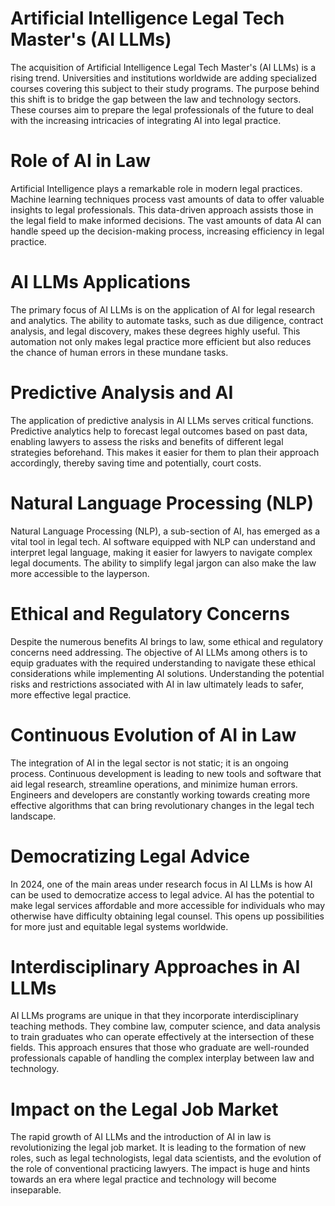 # Artificial Intelligence Legal Tech Master's (AI LLMs)
The acquisition of Artificial Intelligence Legal Tech Master's (AI LLMs) is a rising trend. Universities and institutions worldwide are adding specialized courses covering this subject to their study programs. The purpose behind this shift is to bridge the gap between the law and technology sectors. These courses aim to prepare the legal professionals of the future to deal with the increasing intricacies of integrating AI into legal practice.

# Role of AI in Law
Artificial Intelligence plays a remarkable role in modern legal practices. Machine learning techniques process vast amounts of data to offer valuable insights to legal professionals. This data-driven approach assists those in the legal field to make informed decisions. The vast amounts of data AI can handle speed up the decision-making process, increasing efficiency in legal practice.

# AI LLMs Applications
The primary focus of AI LLMs is on the application of AI for legal research and analytics. The ability to automate tasks, such as due diligence, contract analysis, and legal discovery, makes these degrees highly useful. This automation not only makes legal practice more efficient but also reduces the chance of human errors in these mundane tasks.

# Predictive Analysis and AI
The application of predictive analysis in AI LLMs serves critical functions. Predictive analytics help to forecast legal outcomes based on past data, enabling lawyers to assess the risks and benefits of different legal strategies beforehand. This makes it easier for them to plan their approach accordingly, thereby saving time and potentially, court costs.

# Natural Language Processing (NLP) 
Natural Language Processing (NLP), a sub-section of AI, has emerged as a vital tool in legal tech. AI software equipped with NLP can understand and interpret legal language, making it easier for lawyers to navigate complex legal documents. The ability to simplify legal jargon can also make the law more accessible to the layperson.

# Ethical and Regulatory Concerns
Despite the numerous benefits AI brings to law, some ethical and regulatory concerns need addressing. The objective of AI LLMs among others is to equip graduates with the required understanding to navigate these ethical considerations while implementing AI solutions. Understanding the potential risks and restrictions associated with AI in law ultimately leads to safer, more effective legal practice.

# Continuous Evolution of AI in Law
The integration of AI in the legal sector is not static; it is an ongoing process. Continuous development is leading to new tools and software that aid legal research, streamline operations, and minimize human errors. Engineers and developers are constantly working towards creating more effective algorithms that can bring revolutionary changes in the legal tech landscape.

# Democratizing Legal Advice
In 2024, one of the main areas under research focus in AI LLMs is how AI can be used to democratize access to legal advice. AI has the potential to make legal services affordable and more accessible for individuals who may otherwise have difficulty obtaining legal counsel. This opens up possibilities for more just and equitable legal systems worldwide.

# Interdisciplinary Approaches in AI LLMs
AI LLMs programs are unique in that they incorporate interdisciplinary teaching methods. They combine law, computer science, and data analysis to train graduates who can operate effectively at the intersection of these fields. This approach ensures that those who graduate are well-rounded professionals capable of handling the complex interplay between law and technology.

# Impact on the Legal Job Market
The rapid growth of AI LLMs and the introduction of AI in law is revolutionizing the legal job market. It is leading to the formation of new roles, such as legal technologists, legal data scientists, and the evolution of the role of conventional practicing lawyers. The impact is huge and hints towards an era where legal practice and technology will become inseparable.